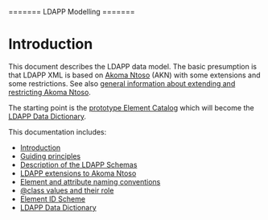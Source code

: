 \======= LDAPP Modelling =======

# Introduction

This document describes the LDAPP data model. The basic presumption is
that LDAPP XML is based on [Akoma Ntoso](http://www.akomantoso.org/)
(AKN) with some extensions and some restrictions. See also [general
information about extending and restricting Akoma
Ntoso](https://lists.oasis-open.org/archives/legaldocml/201512/msg00004/Extending_Akoma_Ntoso.pdf).

The starting point is the [prototype Element
Catalog](https://docs.google.com/spreadsheets/d/15YY9VpiqCyZ9PsqdoNts-NKg5v4goxfTWuaP2zxfNXQ/edit#gid=1496705114)
which will become the [LDAPP Data Dictionary](data-dictionary).

This documentation includes:

  - [Introduction](modelling)
  - [Guiding principles](principles)
  - [Description of the LDAPP Schemas](schema-description)
  - [LDAPP extensions to Akoma Ntoso](ldapp-extensions)
  - [Element and attribute naming conventions](naming-conventions)
  - [@class values and their role](type)
  - [Element ID Scheme](id-scheme)
  - [LDAPP Data Dictionary](data-dictionary)
